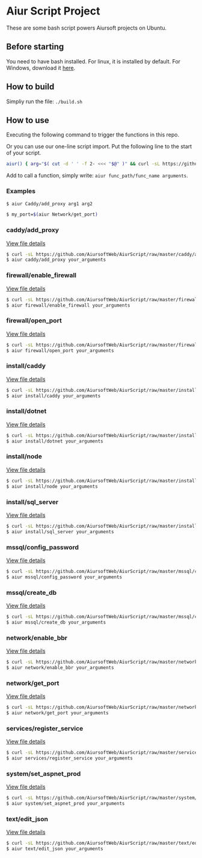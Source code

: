 
# Aiur Script Project

These are some bash script powers Aiursoft projects on Ubuntu.

## Before starting

You need to have bash installed. For linux, it is installed by default. For Windows, download it [here](https://git-scm.com).

## How to build

Simpliy run the file: `./build.sh`

## How to use

Executing the following command to trigger the functions in this repo.

Or you can use our one-line script import. Put the following line to the start of your script.

```bash
aiur() { arg="$( cut -d ' ' -f 2- <<< "$@" )" && curl -sL https://github.com/AiursoftWeb/AiurScript/raw/master/$1.sh | sudo bash -s $arg; }
```

Add to call a function, simply write: `aiur func_path/func_name arguments`.

### Examples

```bash
$ aiur Caddy/add_proxy arg1 arg2
```

```bash
$ my_port=$(aiur Network/get_port)
```
### caddy/add_proxy

[View file details](./caddy/add_proxy.sh)

```bash
$ curl -sL https://github.com/AiursoftWeb/AiurScript/raw/master/caddy/add_proxy.sh | sudo bash -s your_arguments
$ aiur caddy/add_proxy your_arguments
```

### firewall/enable_firewall

[View file details](./firewall/enable_firewall.sh)

```bash
$ curl -sL https://github.com/AiursoftWeb/AiurScript/raw/master/firewall/enable_firewall.sh | sudo bash -s your_arguments
$ aiur firewall/enable_firewall your_arguments
```

### firewall/open_port

[View file details](./firewall/open_port.sh)

```bash
$ curl -sL https://github.com/AiursoftWeb/AiurScript/raw/master/firewall/open_port.sh | sudo bash -s your_arguments
$ aiur firewall/open_port your_arguments
```

### install/caddy

[View file details](./install/caddy.sh)

```bash
$ curl -sL https://github.com/AiursoftWeb/AiurScript/raw/master/install/caddy.sh | sudo bash -s your_arguments
$ aiur install/caddy your_arguments
```

### install/dotnet

[View file details](./install/dotnet.sh)

```bash
$ curl -sL https://github.com/AiursoftWeb/AiurScript/raw/master/install/dotnet.sh | sudo bash -s your_arguments
$ aiur install/dotnet your_arguments
```

### install/node

[View file details](./install/node.sh)

```bash
$ curl -sL https://github.com/AiursoftWeb/AiurScript/raw/master/install/node.sh | sudo bash -s your_arguments
$ aiur install/node your_arguments
```

### install/sql_server

[View file details](./install/sql_server.sh)

```bash
$ curl -sL https://github.com/AiursoftWeb/AiurScript/raw/master/install/sql_server.sh | sudo bash -s your_arguments
$ aiur install/sql_server your_arguments
```

### mssql/config_password

[View file details](./mssql/config_password.sh)

```bash
$ curl -sL https://github.com/AiursoftWeb/AiurScript/raw/master/mssql/config_password.sh | sudo bash -s your_arguments
$ aiur mssql/config_password your_arguments
```

### mssql/create_db

[View file details](./mssql/create_db.sh)

```bash
$ curl -sL https://github.com/AiursoftWeb/AiurScript/raw/master/mssql/create_db.sh | sudo bash -s your_arguments
$ aiur mssql/create_db your_arguments
```

### network/enable_bbr

[View file details](./network/enable_bbr.sh)

```bash
$ curl -sL https://github.com/AiursoftWeb/AiurScript/raw/master/network/enable_bbr.sh | sudo bash -s your_arguments
$ aiur network/enable_bbr your_arguments
```

### network/get_port

[View file details](./network/get_port.sh)

```bash
$ curl -sL https://github.com/AiursoftWeb/AiurScript/raw/master/network/get_port.sh | sudo bash -s your_arguments
$ aiur network/get_port your_arguments
```

### services/register_service

[View file details](./services/register_service.sh)

```bash
$ curl -sL https://github.com/AiursoftWeb/AiurScript/raw/master/services/register_service.sh | sudo bash -s your_arguments
$ aiur services/register_service your_arguments
```

### system/set_aspnet_prod

[View file details](./system/set_aspnet_prod.sh)

```bash
$ curl -sL https://github.com/AiursoftWeb/AiurScript/raw/master/system/set_aspnet_prod.sh | sudo bash -s your_arguments
$ aiur system/set_aspnet_prod your_arguments
```

### text/edit_json

[View file details](./text/edit_json.sh)

```bash
$ curl -sL https://github.com/AiursoftWeb/AiurScript/raw/master/text/edit_json.sh | sudo bash -s your_arguments
$ aiur text/edit_json your_arguments
```

